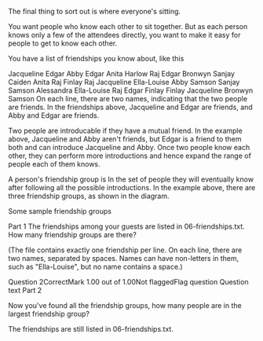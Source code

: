 The final thing to sort out is where everyone's sitting.

You want people who know each other to sit together. But as each person knows only a few of the attendees directly, you want to make it easy for people to get to know each other. 

You have a list of friendships you know about, like this

Jacqueline Edgar
Abby Edgar
Anita Harlow
Raj Edgar
Bronwyn Sanjay
Caiden Anita
Raj Finlay
Raj Jacqueline
Ella-Louise Abby
Samson Sanjay
Samson Alessandra
Ella-Louise Raj
Edgar Finlay
Finlay Jacqueline
Bronwyn Samson
On each line, there are two names, indicating that the two people are friends. In the friendships above, Jacqueline and Edgar are friends, and Abby and Edgar are friends. 

Two people are introducable if they have a mutual friend. In the example above, Jacqueline and Abby aren't friends, but Edgar is a friend to them both and can introduce Jacqueline and Abby. Once two people know each other, they can perform more introductions and hence expand the range of people each of them knows.

A person's friendship group is In the set of people they will eventually know after following all the possible introductions. In the example above, there are three friendship groups, as shown in the diagram.

Some sample friendship groups

Part 1
The friendships among your guests are listed in 06-friendships.txt. How many friendship groups are there?

(The file contains exactly one friendship per line. On each line, there are two names, separated by spaces. Names can have non-letters in them, such as "Ella-Louise", but no name contains a space.)


Question 2CorrectMark 1.00 out of 1.00Not flaggedFlag question
Question text
Part 2

Now you've found all the friendship groups, how many people are in the largest friendship group?

The friendships are still listed in 06-friendships.txt.
